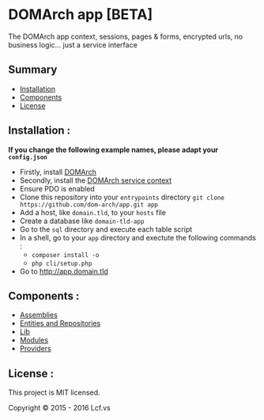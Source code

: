 # <a name="title">DOMArch app [BETA]</a>

The DOMArch app context, sessions, pages & forms, encrypted urls, no business logic... just a service interface

## <a name="summary">Summary</a>
* [Installation](#installation)
* [Components](#components)
* [License](#license)

## <a name="installation">Installation :</a>

<strong>If you change the following example names, please adapt your `config.json`</strong>

* Firstly, install [DOMArch](https://github.com/dom-arch/dom-arch)
* Secondly, install the [DOMArch service context](https://github.com/dom-arch/service)
* Ensure PDO is enabled
* Clone this repository into your `entrypoints` directory
   `git clone https://github.com/dom-arch/app.git app`
* Add a host, like `domain.tld`, to your `hosts` file
* Create a database like `domain-tld-app`
* Go to the `sql` directory and execute each table script
* In a shell, go to your `app` directory and exectute the following commands :
  * `composer install -o`
  * `php cli/setup.php`
* Go to http://app.domain.tld

## <a name="components">Components :</a>

* [Assemblies](./doc/assemblies.md)
* [Entities and Repositories](./doc/entities-and-repositories.md)
* [Lib](./doc/lib.md)
* [Modules](./doc/modules.md)
* [Providers](./doc/providers.md)

## <a name="license">License :</a>
This project is MIT licensed.

Copyright © 2015 - 2016 Lcf.vs
